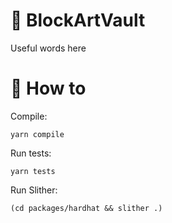 # 🏦 BlockArtVault

Useful words here


# 🧰 How to

Compile:

    yarn compile


Run tests:

    yarn tests


Run Slither:

    (cd packages/hardhat && slither .)